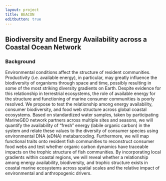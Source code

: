 ```yaml
---
layout: project
title: BEACON
editbutton: true
---
```


## Biodiversity and Energy Availability across a Coastal Ocean Network  

### Background  

Environmental conditions affect the structure of resident communities. Productivity (i.e. available energy), in particular, may greatly influence the biodiversity of organisms through space and time, possibly resulting in some of the most striking diversity gradients on Earth. Despite evidence for this relationship in terrestrial ecosystems, the role of available energy for the structure and functioning of marine consumer communities is poorly resolved. We propose to test the relationship among energy availability, consumer biodiversity, and food web structure across global coastal ecosystems. Based on standardized water samples, taken by participating MarineGEO network partners across multiple sites and seasons, we will quantify the availability of “fresh” energy (labile organic carbon) in the system and relate these values to the diversity of consumer species using environmental DNA (eDNA) metabarcoding. Furthermore, we will map functional traits onto resident fish communities to reconstruct consumer food webs and test whether organic carbon dynamics have traceable impacts on the trophic structure of fish communities. By incorporating local gradients within coastal regions, we will reveal whether a relationship among energy availability, biodiversity, and trophic structure exists in coastal marine ecosystems across spatial scales and the relative impact of environmental and anthropogenic drivers. 


